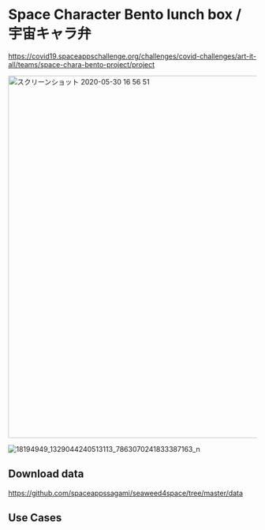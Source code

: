 # Space Character Bento lunch box / 宇宙キャラ弁

https://covid19.spaceappschallenge.org/challenges/covid-challenges/art-it-all/teams/space-chara-bento-project/project

<img width="734" alt="スクリーンショット 2020-05-30 16 56 51" src="https://user-images.githubusercontent.com/416977/83322999-b002f780-a296-11ea-9956-782281abedab.png">


![18194949_1329044240513113_7863070241833387163_n](https://user-images.githubusercontent.com/416977/31976934-65833042-b975-11e7-9fe2-bc5032bfc2ae.jpg)


## Download data
https://github.com/spaceappssagami/seaweed4space/tree/master/data

## Use Cases
